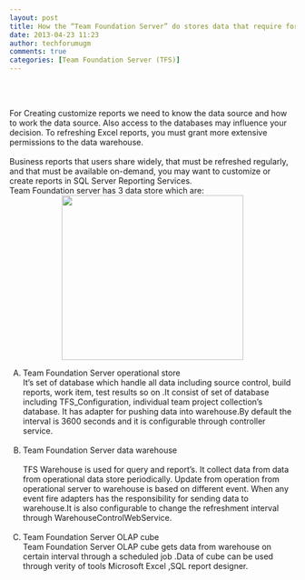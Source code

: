 ```yaml
---
layout: post
title: How the “Team Foundation Server” do stores data that require for Project Reporting?
date: 2013-04-23 11:23
author: techforumugm
comments: true
categories: [Team Foundation Server (TFS)]
---
```

<span lang="EN"></span><br /><span lang="EN"> </span><br /><span lang="EN"><span><span lang="EN"><div align="LEFT" dir="LTR">For Creating customize reports we need to know the data source and how to work the data source. Also access to the databases may influence your decision. To refreshing Excel reports, you must grant more extensive permissions to the data warehouse. </div><br /><div align="LEFT" dir="LTR">Business reports that users share widely, that must be refreshed regularly, and that must be available on-demand, you may want to customize or create reports in SQL Server Reporting Services.</div></span></span><span>Team Foundation server has 3 data store which are:</span><br /><div class="separator" style="clear:both;text-align:center;"><a href="https://techforumugm.files.wordpress.com/2013/04/22d17-tfsarchitecture-bmp.jpg" style="margin-left:1em;margin-right:1em;"><img border="0" height="290" src="https://techforumugm.files.wordpress.com/2013/04/22d17-tfsarchitecture-bmp.jpg?w=300" width="320" /></a></div><ol type="A"><li><span>Team Foundation Server operational store</span></li><span></span><div align="LEFT" dir="LTR"><span>It’s set of database which handle all data including source control, build reports, work item, test results so on .It consist of set of database including TFS_Configuration, individual team project collection’s database. It has adapter for pushing data into warehouse.By default the interval is 3600 seconds and it is configurable through controller service.</span></div><span></span><div align="LEFT" dir="LTR"> </div><div align="LEFT" dir="LTR"> <li><span>Team Foundation Server data warehouse</span></li><span></span><br /><div align="LEFT" dir="LTR"><span>TFS Warehouse is used for query and report’s. It collect data from data from operational data store periodically. Update from operation from operational server to warehouse is based on different event. When any event fire adapters has the responsibility for sending data to warehouse.It is also configurable to change the refreshment interval through WarehouseControlWebService. </span></div><span></span><br /><div align="LEFT" dir="LTR"> <li><span>Team Foundation Server OLAP cube   </span></li><span>Team Foundation Server OLAP cube gets data from warehouse on certain interval through a scheduled job .Data of cube can be used through verity of tools Microsoft Excel ,SQL report designer.</span><br /></div></div></ol></span><br />
